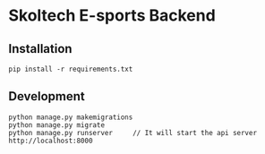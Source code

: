 # Skoltech E-sports Backend
## Installation
```
pip install -r requirements.txt
```
## Development
```
python manage.py makemigrations
python manage.py migrate
python manage.py runserver     // It will start the api server http://localhost:8000
```
